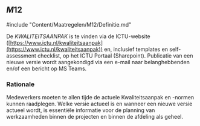 ## $M12$

#include "Content/Maatregelen/M12/Definitie.md"

De $KWALITEITSAANPAK$ is te vinden via de ICTU-website ([https://www.ictu.nl/kwaliteitsaanpak](https://www.ictu.nl/kwaliteitsaanpak)) en, inclusief templates en self-assessment checklist, op het ICTU Portaal (Sharepoint). Publicatie van een nieuwe versie wordt aangekondigd via een e-mail naar belanghebbenden en/of een bericht op MS Teams.

### Rationale

Medewerkers moeten te allen tijde de actuele Kwaliteitsaanpak en -normen kunnen raadplegen. Welke versie actueel is en wanneer een nieuwe versie actueel wordt, is essentiële informatie voor de planning van werkzaamheden binnen de projecten en binnen de afdeling als geheel.

